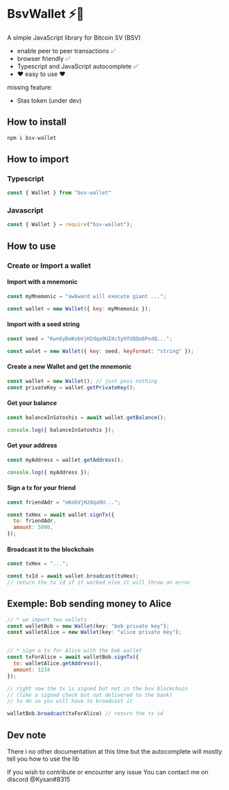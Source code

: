 # BsvWallet ⚡🔑

A simple JavaScript library for Bitcoin SV (BSV)

- enable peer to peer transactions ✅
- browser friendly ✅
- Typescript and JavaScript autocomplete ✅
- ❤️ easy to use ❤️

missing feature:

- Stas token (under dev)

## How to install

```bash
npm i bsv-wallet
```

## How to import

### Typescript

```ts
const { Wallet } from "bsv-wallet"
```

### Javascript

```js
const { Wallet } = require("bsv-wallet");
```

## How to use

### Create or Import a wallet

#### Import with a mnemonic

```js
const myMnemonic = "awkward will execute giant ...";

const wallet = new Wallet({ key: myMnemonic });
```

#### Import with a seed string

```js
const seed = "Kwn6yDoKobVjH2dqa9UZ4c5yXfUQQo6PxdQ...";

const walet = new Wallet({ key: seed, keyFormat: "string" });
```

#### Create a new Wallet and get the mnemonic

```js
const wallet = new Wallet(); // just pass nothing
const privateKey = wallet.getPrivateKey();
```

#### Get your balance

```js
const balanceInSatoshis = await wallet.getBalance();

console.log({ balanceInSatoshis });
```

#### Get your address

```js
const myAddress = wallet.getAddress();

console.log({ myAddress });
```

#### Sign a tx for your friend

```js
const friendAdr = "oKobVjH2dqa9U...";

const txHex = await wallet.signTx({
  to: friendAdr,
  amount: 5000,
});
```

#### Broadcast it to the blockchain

```js
const txHex = "...";

const txId = await wallet.broadcast(txHex);
// return the tx id if it worked else it will throw an error
```

## Exemple: Bob sending money to Alice

```js
// * we import two wallets
const walletBob = new Wallet(key: "bob private key");
const walletAlice = new Wallet(key: "alice private key");


// * sign a tx for Alice with the bob wallet
const txForAlice = await walletBob.signTx({
  to: walletAlice.getAddress(),
  amount: 1234
});

// right now the tx is signed but not in the bsv blockchain
// (like a signed check but not delivered to the bank)
// to do so you will have to broadcast it

walletBob.broadcast(txForAlice) // return the tx id
```

## Dev note

There i no other documentation at this time but the autocomplete will mostly tell you how to use the lib

If you wish to contribute or encounter any issue
You can contact me on discord @Kysan#8315
